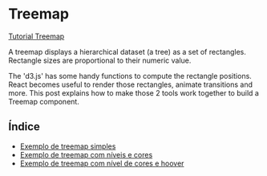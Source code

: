 # Treemap

[Tutorial Treemap](https://www.react-graph-gallery.com/treemap)

A treemap displays a hierarchical dataset (a tree) as a set of rectangles. Rectangle sizes are proportional to their numeric value.

The 'd3.js' has some handy functions to compute the rectangle positions. React becomes useful to render those rectangles, animate transitions and more.
This post explains how to make those 2 tools work together to build a Treemap component.

## Índice

- [Exemplo de treemap simples](https://github.com/Dirack/Estudos/tree/master/react/estudos_treemap/treemap#exemplo-de-treemap-simples)
- [Exemplo de treemap com níveis e cores](https://github.com/Dirack/Estudos/tree/master/react/estudos_treemap/treemap_color#exemplo-de-treemap-com-n%C3%ADveis-e-cores)
- [Exemplo de treemap com nível de cores e hoover](https://github.com/Dirack/Estudos/tree/master/react/estudos_treemap/treemap_hover#exemplo-de-treemap-com-n%C3%ADvel-de-cores-e-hoover)
